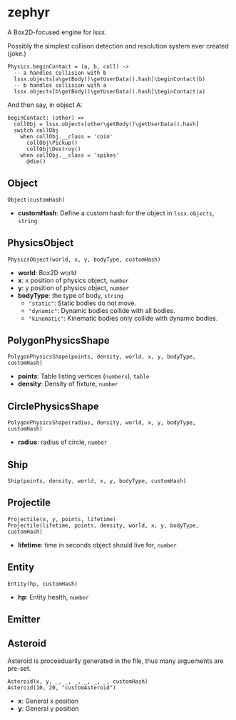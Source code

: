 # zephyr
A Box2D-focused engine for lssx.

Possibly the simplest collison detection and resolution system ever created (joke.)
```moon
Physics.beginContact = (a, b, coll) ->
  -- a handles collision with b
  lssx.objects[a\getBody()\getUserData().hash]\beginContact(b)
  -- b handles collision with a
  lssx.objects[b\getBody()\getUserData().hash]\beginContact(a)
```
And then say, in object A:
```moon
beginContact: (other) =>
  collObj = lssx.objects[other\getBody()\getUserData().hash]
  switch collObj
    when collObj.__class = 'coin'
      collObj\Pickup()
      collObj\Destroy()
    when collObj.__class = 'spikes'
      @die()
``` 

## Object
```moon
Object(customHash)
```
* __customHash__: Define a custom hash for the object in `lssx.objects`, `string`

## PhysicsObject
```moon
PhysicsObject(world, x, y, bodyType, customHash)
```
* __world__: Box2D world
* __x__: x position of physics object, `number`
* __y__: y position of physics object, `number`
* __bodyType__: the type of body, `string`
  - `"static"`: Static bodies do not move.
  - `"dynamic"`: Dynamic bodies collide with all bodies.
  - `"kinematic"`: Kinematic bodies only collide with dynamic bodies.

## PolygonPhysicsShape
```moon
PolygonPhysicsShape(points, density, world, x, y, bodyType, customHash)
```
* __points__: Table listing vertices (`numbers`), `table`
* __density__: Density of fixture, `number`

## CirclePhysicsShape
```moon
PolygonPhysicsShape(radius, density, world, x, y, bodyType, customHash)
```
* __radius__: radius of circle, `number`

## Ship
```moon
Ship(points, density, world, x, y, bodyType, customHash)
```

## Projectile
```moon
Projectile(x, y, points, lifetime)
Projectile(lifetime, points, density, world, x, y, bodyType, customHash)
```
* __lifetime__: time in seconds object should live for, `number`

## Entity
```moon
Entity(hp, customHash)
```
* __hp__: Entity health, `number`

## Emitter

## Asteroid
Asteroid is proceeduarlly generated in the file, thus many arguements are pre-set.
```moon
Asteroid(x, y, _, _, _, _, _, _, customHash)
Asteroid(10, 20, "customAsteroid")
```
* __x__: General x position
* __y__: General y position
